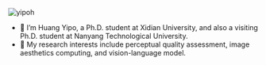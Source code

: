   <a align="center"> <img src="https://komarev.com/ghpvc/?username=yipoh&label=Profile%20views&color=ce9927&style=flat" alt="yipoh" /> </a>

- :raising_hand: I’m Huang Yipo, a Ph.D. student at Xidian University, and also a visiting Ph.D. student at Nanyang Technological University.
- :art: My research interests include perceptual quality assessment, image aesthetics computing, and vision-language model.

<!---
yipoh/yipoh is a ✨ special ✨ repository because its `README.md` (this file) appears on your GitHub profile.
You can click the Preview link to take a look at your changes.

--->
